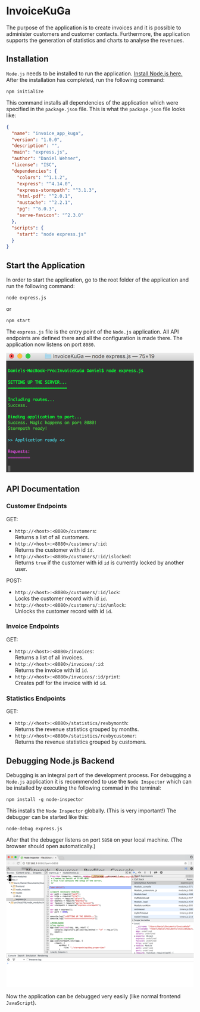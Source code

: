 # InvoiceKuGa

The purpose of the application is to create invoices and it is possible to administer customers and customer contacts.
Furthermore, the application supports the generation of statistics and charts to analyse the revenues.

## Installation

`Node.js` needs to be installed to run the application. [Install Node.js here.](https://nodejs.org/en/download/)
After the installation has completed, run the following command:

```
npm initialize
```

This command installs all dependencies of the application which were specified in the `package.json` file.
This is what the `package.json` file looks like:

```json
{
  "name": "invoice_app_kuga",
  "version": "1.0.0",
  "description": "",
  "main": "express.js",
  "author": "Daniel Wehner",
  "license": "ISC",
  "dependencies": {
    "colors": "^1.1.2",
    "express": "^4.14.0",
    "express-stormpath": "^3.1.3",
    "html-pdf": "^2.0.1",
    "mustache": "^2.2.1",
    "pg": "^6.0.3",
    "serve-favicon": "^2.3.0"
  },
  "scripts": {
    "start": "node express.js"
  }
}
```
## Start the Application

In order to start the application, go to the root folder of the application and run the following command:

```
node express.js
```

or

```
npm start
```

The `express.js` file is the entry point of the `Node.js` application. All API endpoints are defined there and all the configuration is made there. The application now listens on port `8080`.

![application is ready](img_readme/server_execute.png)

## API Documentation

### Customer Endpoints

GET:

- `http://<host>:<8080>/customers`:  
  Returns a list of all customers.
- `http://<host>:<8080>/customers/:id`:  
  Returns the customer with id `id`.
- `http://<host>:<8080>/customers/:id/islocked`:  
  Returns `true` if the customer with id `id` is currently locked by another user.

POST:

- `http://<host>:<8080>/customers/:id/lock`:  
  Locks the customer record with id `id`.
- `http://<host>:<8080>/customers/:id/unlock`:  
  Unlocks the customer record with id `id`.

### Invoice Endpoints

GET:

- `http://<host>:<8080>/invoices`:  
  Returns a list of all invoices.
- `http://<host>:<8080>/invoices/:id`:  
  Returns the invoice with id `id`.
- `http://<host>:<8080>/invoices/:id/print`:  
  Creates pdf for the invoice with id `id`.


### Statistics Endpoints

GET:

- `http://<host>:<8080>/statistics/revbymonth`:  
  Returns the revenue statistics grouped by months.
- `http://<host>:<8080>/statistics/revbycustomer`:  
  Returns the revenue statistics grouped by customers.

## Debugging Node.js Backend

Debugging is an integral part of the development process. For debugging a `Node.js` application it is recommended to use
the `Node Inspector` which can be installed by executing the following commad in the terminal:

```
npm install -g node-inspector
```

This installs the `Node Inspector` globally. (This is very important!) The debugger can be started like this:

```
node-debug express.js
```

After that the debugger listens on port `5858` on your local machine.
(The browser should open automatically.)

![node inspector](img_readme/node_inspector.png)

Now the application can be debugged very easily (like normal frontend `JavaScript`).
